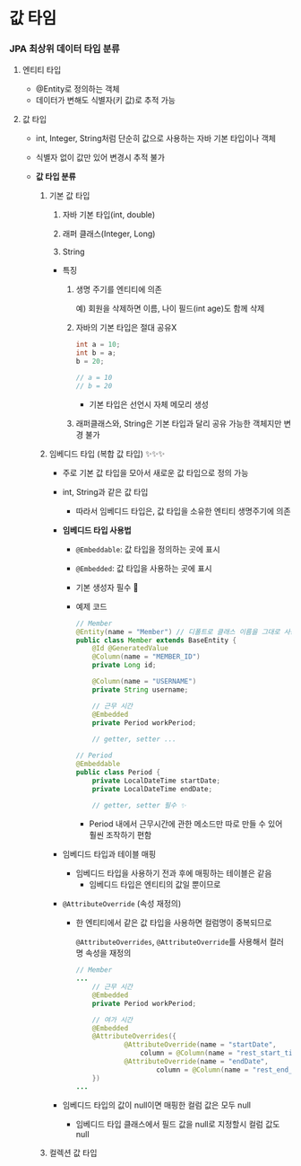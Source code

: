 # 값 타임





### JPA 최상위 데이터 타입 분류

1. 엔티티 타입

   - @Entity로 정의하는 객체
   - 데이터가 변해도 식별자(키 값)로 추적 가능

2. 값 타입

   - int, Integer, String처럼 단순히 값으로 사용하는 자바 기본 타입이나 객체

   - 식별자 없이 값만 있어 변경시 추적 불가

   - **값 타입 분류**

     1. 기본 값 타입

        1. 자바 기본 타입(int, double)

        2. 래퍼 클래스(Integer, Long)
        3. String

        - 특징

          1. 생명 주기를 엔티티에 의존

             예) 회원을 삭제하면 이름, 나이 필드(int age)도 함께 삭제

          2. 자바의 기본 타입은 절대 공유X

             ```java
             int a = 10;
             int b = a;
             b = 20;
             
             // a = 10
             // b = 20
             ```

             - 기본 타입은 선언시 자체 메모리 생성

          3. 래퍼클래스와, String은 기본 타입과 달리 공유 가능한 객체지만 변경 불가

     2. 임베디드 타입 (복합 값 타입) ✨✨✨

        - 주로 기본 값 타입을 모아서 새로운 값 타입으로 정의 가능

        - int, String과 같은 값 타입

          - 따라서 임베디드 타입은, 값 타입을 소유한 엔티티 생명주기에 의존

        - **임베디드 타입 사용법**

          - `@Embeddable`: 값 타입을 정의하는 곳에 표시

          - `@Embedded`: 값 타입을 사용하는 곳에 표시

          - 기본 생성자 필수 🙌

          - 예제 코드

            ```java
            // Member
            @Entity(name = "Member") // 디폴트로 클래스 이름을 그대로 사용
            public class Member extends BaseEntity {
                @Id @GeneratedValue
                @Column(name = "MEMBER_ID")
                private Long id;
            
                @Column(name = "USERNAME")
                private String username;
            
                // 근무 시간
                @Embedded
                private Period workPeriod;
                
                // getter, setter ...
            
            // Period
            @Embeddable
            public class Period {
                private LocalDateTime startDate;
                private LocalDateTime endDate;
                
                // getter, setter 필수 ✨
            ```

            - Period 내에서 근무시간에 관한 메소드만 따로 만들 수 있어 훨씬 조작하기 편함

        - 임베디드 타입과 테이블 매핑

          - 임베디드 타입을 사용하기 전과 후에 매핑하는 테이블은 같음
            - 임베디드 타입은 엔티티의 값일 뿐이므로

        - `@AttributeOverride` (속성 재정의)

          - 한 엔티티에서 같은 값 타입을 사용하면 컬럼명이 중복되므로

            `@AttributeOverrides`, `@AttributeOverride`를 사용해서 컬러 명 속성을 재정의

            ```java
            // Member
            ...
                // 근무 시간
                @Embedded
                private Period workPeriod;
            
                // 여가 시간
                @Embedded
                @AttributeOverrides({
                        @AttributeOverride(name = "startDate",
                            column = @Column(name = "rest_start_time")),
                        @AttributeOverride(name = "endDate",
                                column = @Column(name = "rest_end_time"))
                })
            ...
            ```

        - 임베디드 타입의 값이 null이면 매핑한 컬럼 값은 모두 null

          - 임베디드 타입 클래스에서 필드 값을 null로 지정할시 컬럼 값도 null 

     3. 컬렉션 값 타입

